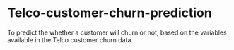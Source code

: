 # Telco-customer-churn-prediction
To predict the whether a customer will churn or not, based on the variables available in the Telco customer churn data.
